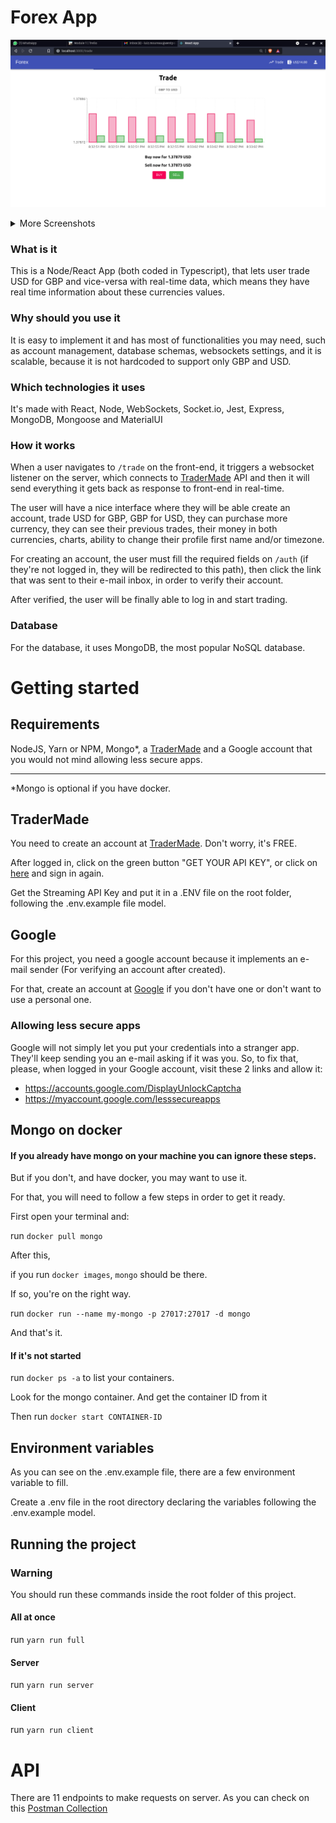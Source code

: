 # Forex App

![Screenshot](./src/images/screenshot-1.png)

<details>
  <summary>More Screenshots</summary>
  
  ![Screenshot](./src/images/screenshot-4.png)
  ![Screenshot](./src/images/screenshot-2.png)
  ![Screenshot](./src/images/screenshot-3.png)
  
</details>


### What is it

This is a Node/React App (both coded in Typescript), that lets user trade USD for GBP and vice-versa with real-time data, which means they have real time information about these currencies values.

### Why should you use it

It is easy to implement it and has most of functionalities you may need, such as account management, database schemas, websockets settings, and it is scalable, because it is not hardcoded to support only GBP and USD.

### Which technologies it uses

It's made with React, Node, WebSockets, Socket.io, Jest, Express, MongoDB, Mongoose and MaterialUI

### How it works

When a user navigates to `/trade` on the front-end, it triggers a websocket listener on the server, which connects to [TraderMade](https://marketdata.tradermade.com/signup) API and then it will send everything it gets back as response to front-end in real-time.

The user will have a nice interface where they will be able create an account, trade USD for GBP, GBP for USD, they can purchase more currency, they can see their previous trades, their money in both currencies, charts, ability to change their profile first name and/or timezone.

For creating an account, the user must fill the required fields on `/auth` (if they're not logged in, they will be redirected to this path), then click the link that was sent to their e-mail inbox, in order to verify their account.

After verified, the user will be finally able to log in and start trading.

### Database

For the database, it uses MongoDB, the most popular NoSQL database.


# Getting started

## Requirements

NodeJS, Yarn or NPM, Mongo*, a [TraderMade](https://marketdata.tradermade.com/signup) and a Google account that you would not mind allowing less secure apps.


---

*Mongo is optional if you have docker.

## TraderMade

You need to create an account at [TraderMade](https://marketdata.tradermade.com/signup). Don't worry, it's FREE.

After logged in, click on the green button "GET YOUR API KEY", or click on [here](https://marketdata.tradermade.com/myAccount) and sign in again.

Get the Streaming API Key and put it in a .ENV file on the root folder, following the .env.example file model.

## Google

For this project, you need a google account because it implements an e-mail sender (For verifying an account after created).

For that, create an account at [Google](https://accounts.google.com/signup/v2) if you don't have one or don't want to use a personal one.

### Allowing less secure apps

Google will not simply let you put your credentials into a stranger app. They'll keep sending you an e-mail asking if it was you.
So, to fix that, please, when logged in your Google account, visit these 2 links and allow it:

  -  https://accounts.google.com/DisplayUnlockCaptcha
  -  https://myaccount.google.com/lesssecureapps

## Mongo on docker

#### If you already have mongo on your machine you can ignore these steps.

But if you don't, and have docker, you may want to use it.


For that, you will need to follow a few steps in order to get it ready.


First open your terminal and:

run `docker pull mongo`

After this,

if you run `docker images`, `mongo` should be there.

If so, you're on the right way.

run `docker run --name my-mongo -p 27017:27017 -d mongo`

And that's it.



#### If it's not started

run `docker ps -a` to list your containers.

Look for the mongo container. And get the container ID from it

Then run `docker start CONTAINER-ID`

## Environment variables

As you can see on the .env.example file, there are a few environment variable to fill.

Create a .env file in the root directory declaring the variables following the .env.example model.

## Running the project

### Warning

You should run these commands inside the root folder of this project.

#### All at once

run `yarn run full`

#### Server

run `yarn run server`

#### Client

run `yarn run client`


# API

There are 11 endpoints to make requests on server.
As you can check on this [Postman Collection](https://app.getpostman.com/join-team?invite_code=7fb71f0b69c82a80834f5dd932e0c384)
